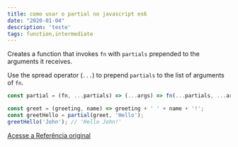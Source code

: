 ```yaml
---
title: como usar o partial no javascript es6
date: "2020-01-04"
description: 'teste'
tags: function,intermediate
---
```


Creates a function that invokes `fn` with `partials` prepended to the arguments it receives.

Use the spread operator (`...`) to prepend `partials` to the list of arguments of `fn`.

```js
const partial = (fn, ...partials) => (...args) => fn(...partials, ...args);
```

```js
const greet = (greeting, name) => greeting + ' ' + name + '!';
const greetHello = partial(greet, 'Hello');
greetHello('John'); // 'Hello John!'
```


[Acesse a Referência original](http://github.com/30-seconds/)
